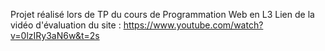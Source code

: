 Projet réalisé lors de TP du cours de Programmation Web en L3
Lien de la vidéo d'évaluation du site : https://www.youtube.com/watch?v=0lzIRy3aN6w&t=2s
